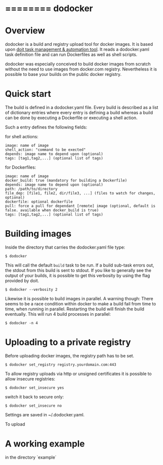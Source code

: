 ========
dodocker
========

Overview
========

dodocker is a build and registry upload tool for docker images. It is based upon 
[doit task management & automation tool](http://pydoit.org/). It reads a dodocker.yaml task
definition file and can run Dockerfiles as well as shell scripts. 

dodocker was especially conceived to build docker images from scratch without the need to
use images from docker.com registry. Nevertheless it is possible to base your builds on
the public docker registry.

Quick start
===========

The build is defined in a dodocker.yaml file. Every build is described as a list of dictionary
entries where every entry is defining a build whereas a build can be done by executing a Dockerfile
or executing a shell action.

Such a entry defines the following fields:

for shell actions:

    image: name of image
    shell_action: "command to be exected" 
    depends: image name to depend upon (optional)
    tags: [tag1,tag2,...] (optional list of tags)

for Dockerfiles:

    image: name of image
    docker_build: true (mandatory for building a Dockerfile)
    depends: image name to depend upon (optional)
    path: /path/to/directory
    file_dep: [file1, file2, dir/file3, ...] (files to watch for changes, optional)
    dockerfile: optional dockerfile
    pull: force a pull for dependant [remote] image (optional, default is false. available when docker_build is true)
    tags: [tag1,tag2,...] (optional list of tags)

Building images
===============

Inside the directory that carries the dodocker.yaml file type:

    $ dodocker

This will call the default `build` task to be run. If a build sub-task errors out, the stdout
from this build is sent to stdout. If you like to generally see the output of your builds, it is
possible to get this verbosity by using the flag provided by doit.

    $ dodocker --verbosity 2

Likewise it is possible to build images in parallel. A warning though: There seems to be a race
condition within docker to make a build fail from time to time, when running in parallel.
Restarting the build will finish the build eventually.
This will run 4 build processes in parallel:

    $ dodocker -n 4

Uploading to a private registry
===============================

Before uploading docker images, the registry path has to be set.

    $ dodocker set_registry registry.yourdomain.com:443

To allow registry uploads via http or unsigned certificates it is possible to allow insecure
registries:

    $ dodocker set_insecure yes

switch it back to secure only:

    $ dodocker set_insecure no

Settings are saved in ~/.dodocker.yaml.

To upload 

A working example
=================

in the directory ´example´